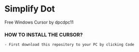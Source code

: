 # Simplify Dot
Free Windows Cursor by dpcdpc11

### HOW TO INSTALL THE CURSOR?
```
- First download this repository to your PC by clicking Code
